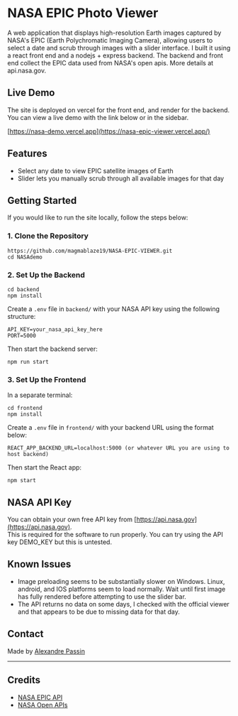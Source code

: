 # NASA EPIC Photo Viewer

A web application that displays high-resolution Earth images captured by NASA's EPIC (Earth Polychromatic Imaging Camera), allowing users to select a date and scrub through images with a slider interface.
I built it using a react front end and a nodejs + express backend. The backend and front end collect the EPIC data used from NASA's open apis. More details at api.nasa.gov.

## Live Demo
The site is deployed on vercel for the front end, and render for the backend. You can view a live demo with the link below or in the sidebar.

[https://nasa-demo.vercel.app](https://nasa-epic-viewer.vercel.app/)

## Features

- Select any date to view EPIC satellite images of Earth
- Slider lets you manually scrub through all available images for that day

## Getting Started

If you would like to run the site locally, follow the steps below:

### 1. Clone the Repository

```
https://github.com/magmablaze19/NASA-EPIC-VIEWER.git
cd NASAdemo
```

### 2. Set Up the Backend

```
cd backend
npm install
```

Create a `.env` file in `backend/` with your NASA API key using the following structure:

```
API_KEY=your_nasa_api_key_here
PORT=5000
```

Then start the backend server:

```
npm run start
```

### 3. Set Up the Frontend

In a separate terminal:

```
cd frontend
npm install
```

Create a `.env` file in `frontend/` with your backend URL using the format below:

```
REACT_APP_BACKEND_URL=localhost:5000 (or whatever URL you are using to host backend)
```

Then start the React app:

```
npm start
```

## NASA API Key

You can obtain your own free API key from [https://api.nasa.gov](https://api.nasa.gov).  
This is required for the software to run properly. You can try using the API key DEMO_KEY but this is untested.

## Known Issues

- Image preloading seems to be substantially slower on Windows. Linux, android, and IOS platforms seem to load normally. Wait until first image has fully rendered before attempting to use the slider bar.
- The API returns no data on some days, I checked with the official viewer and that appears to be due to missing data for that day.

## Contact

Made by [Alexandre Passin](https://github.com/magmablaze19)

---

## Credits

- [NASA EPIC API](https://epic.gsfc.nasa.gov/)
- [NASA Open APIs](https://api.nasa.gov)

